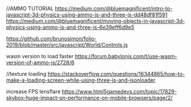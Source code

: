 //AMMO TUTORIAL
https://medium.com/@bluemagnificent/intro-to-javascript-3d-physics-using-ammo-js-and-three-js-dd48df81f591
https://medium.com/@bluemagnificent/moving-objects-in-javascript-3d-physics-using-ammo-js-and-three-js-6e39eff6d9e5

https://github.com/brunosimon/folio-2019/blob/master/src/javascript/World/Controls.js

wasm version to load faster
https://forum.babylonjs.com/t/use-wasm-version-of-ammo-js/2728/6

//texture loading
https://stackoverflow.com/questions/16344865/how-to-make-a-loading-screen-while-using-three-js-and-jsonloader

increase FPS lensflare
https://www.html5gamedevs.com/topic/17829-skybox-huge-impact-on-performance-on-mobile-browsers/page/2/
